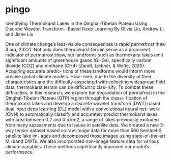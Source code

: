 # pingo
Identifying Thermokarst Lakes in the Qinghai-Tibetan Plateau Using Discrete Wavelet Transform--Based Deep Learning
By Olivia Liu, Andrew Li, and Jiahe Liu

One of climate change’s less-visible consequences is rapid permafrost thaw
(Lara, 2022). Not only does thermokarst terrain serve as a prominent indicator
of permafrost thaw, but landforms such as thermokarst lakes emit significant
amounts of greenhouse gases (GHGs), specifically carbon dioxide (CO2) and
methane (CH4) (Zandt, Liebner, & Welte, 2020). Acquiring accurate predic-
tions of these landforms would inform more precise global climate models. How-
ever, due to the diversity of their characteristics and the difficulty associated
with collecting widespread field data, thermokarst terrain can be difficult to clas-
sify. To combat these difficulties, in this research, we explore the degradation
of permafrost in the Qinghai-Tibetan Plateau (QTP) region through the classi-
fication of thermokarst lakes and develop a discrete wavelet transform (DWT)
based dual input deep learning (DL) model with a convolutional neural net-
work (CNN) to automatically classify and accurately predict thermokarst lakes
with area between 0.2 and 0.5 km2, a range of lakes previously excluded from
many assessments due to issues in satellite data. We created a new 3-way tensor
dataset based on raw image data for more than 500 Sentinel-2 satellite lake im-
ages and decomposed those images using state-of-the-art M -band DWTs. We
also incorporated non-image feature data for various climate variables. These
methods significantly improved our model’s performance.
